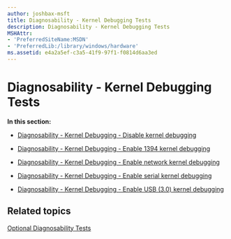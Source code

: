 ```yaml
---
author: joshbax-msft
title: Diagnosability - Kernel Debugging Tests
description: Diagnosability - Kernel Debugging Tests
MSHAttr:
- 'PreferredSiteName:MSDN'
- 'PreferredLib:/library/windows/hardware'
ms.assetid: e4a2a5ef-c3a5-41f9-97f1-f0814d6aa3ed
---
```


# Diagnosability - Kernel Debugging Tests


**In this section:**

-   [Diagnosability - Kernel Debugging - Disable kernel debugging](diagnosability---kernel-debugging---disable-kernel-debugging-339e8dfc-05e6-4e9f-ac92-eeb19156624a.md)

-   [Diagnosability - Kernel Debugging - Enable 1394 kernel debugging](diagnosability---kernel-debugging---enable-1394-kernel-debugging-012c68ae-3a0e-428c-a7df-2a5f853321f8.md)

-   [Diagnosability - Kernel Debugging - Enable network kernel debugging](diagnosability---kernel-debugging---enable-network-kernel-debugging-49f685d2-a5a7-42a3-b8e7-a44616c8f1f4.md)

-   [Diagnosability - Kernel Debugging - Enable serial kernel debugging](diagnosability---kernel-debugging---enable-serial-kernel-debugging-080a9d6b-0054-4a8d-9c54-e1aba77ecef0.md)

-   [Diagnosability - Kernel Debugging - Enable USB (3.0) kernel debugging](diagnosability---kernel-debugging---enable-usb--30--kernel-debugging-0c1f0646-7706-4f24-9abb-2013d97ec8ab.md)

## Related topics


[Optional Diagnosability Tests](optional-diagnosability-tests.md)

 

 







